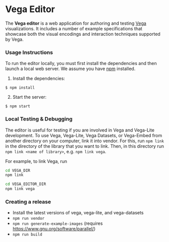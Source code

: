 # Vega Editor

The **Vega editor** is a web application for authoring and testing [Vega](http://github.com/vega/vega) visualizations. It includes a number of example specifications that showcase both the visual encodings and interaction techniques supported by Vega.

### Usage Instructions

To run the editor locally, you must first install the dependencies and then launch a local web server. We assume you have [npm](https://www.npmjs.com/) installed.

1. Install the dependencies:

```
$ npm install
```

2. Start the server:

```
$ npm start
```

### Local Testing & Debugging

The editor is useful for testing if you are involved in Vega and Vega-Lite development. To use Vega, Vega-Lite, Vega Datasets, or Vega-Embed from another directory on your computer, link it into vendor. For this, run `npm link` in the directory of the library that you want to link. Then, in this directory run `npm link <name of library>`, e.g. `npm link vega`.

For example, to link Vega, run

```bash
cd VEGA_DIR
npm link

cd VEGA_EDITOR_DIR
npm link vega
```

### Creating a release

* Install the latest versions of vega, vega-lite, and vega-datasets
* `npm run vendor`
* `npm run generate-example-images` (requires https://www.gnu.org/software/parallel/)
* `npm run build`


